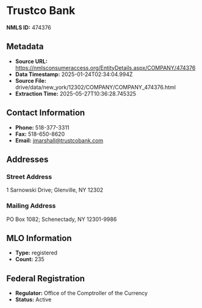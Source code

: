 # Trustco Bank

**NMLS ID:** 474376

## Metadata
- **Source URL:** https://nmlsconsumeraccess.org/EntityDetails.aspx/COMPANY/474376
- **Data Timestamp:** 2025-01-24T02:34:04.994Z
- **Source File:** drive/data/new_york/12302/COMPANY/COMPANY_474376.html
- **Extraction Time:** 2025-05-27T10:36:28.745325

## Contact Information
- **Phone:** 518-377-3311
- **Fax:** 518-650-8620
- **Email:** jmarshall@trustcobank.com

## Addresses
### Street Address
1 Sarnowski Drive; Glenville, NY 12302

### Mailing Address
PO Box 1082; Schenectady, NY 12301-9986

## MLO Information
- **Type:** registered
- **Count:** 235

## Federal Registration
- **Regulator:** Office of the Comptroller of the Currency
- **Status:** Active
